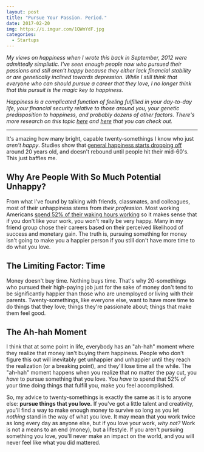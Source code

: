 ```yaml
---
layout: post
title: "Pursue Your Passion. Period."
date: 2017-02-20
img: https://i.imgur.com/1QWmYdF.jpg
categories:
  - Startups
---
```

*My views on happiness when I wrote this back in September, 2012 were admittedly simplistic. I've seen enough people now who pursued their passions and still aren't happy because they either lack financial stability or are genetically inclined towards depression. While I still think that everyone who can should pursue a career that they love, I no longer think that this pursuit is the magic key to happiness.*

*Happiness is a complicated function of feeling fulfilled in your day-to-day life, your financial security relative to those around you, your genetic predisposition to happiness, and probably dozens of other factors. There's more research on this topic [here](https://www.psychologicalscience.org/observer/serious-research-on-happiness#.WKrl6xIrKfQ) and [here](https://www.theatlantic.com/magazine/archive/2009/06/what-makes-us-happy/307439/) that you can check out.*

-----

It's amazing how many bright, capable twenty-somethings I know who just _aren't happy_. Studies show that [general happiness starts dropping off](http://www.gallup.com/poll/123452/americans-least-happy-50s-late-80s.aspx) around 20 years old, and doesn't rebound until people hit their mid-60's. This just baffles me.

## Why Are People With So Much Potential Unhappy?

From what I've found by talking with friends, classmates, and colleagues, most of their unhappiness stems from _their profession_. Most working Americans [spend 52% of their waking hours working](http://www.bls.gov/tus/charts/chart1.pdf) so it makes sense that if you don't like your work, you won't really be very happy. Many in my friend group chose their careers based on their perceived likelihood of success and monetary gain. The truth is, pursuing something for money isn't going to make you a happier person if you still don't have more time to do what you love.

## The Limiting Factor: Time

Money doesn't buy time. Nothing buys time. That's why 20-somethings who pursued their high-paying job just for the sake of money don't tend to be significantly happier than those who are unemployed or living with their parents. Twenty-somethings, like everyone else, want to have more time to do things that they love; things they're passionate about; things that make them feel good.

## The Ah-hah Moment

I think that at some point in life, everybody has an "ah-hah" moment where they realize that money isn't buying them happiness. People who don't figure this out will inevitably get unhappier and unhappier until they reach the realization (or a breaking point), and they'll lose time all the while. The "ah-hah" moment happens when you realize that no matter the pay cut, you _have_ to pursue something that you love. You _have_ to spend that 52% of your time doing things that fulfill you, make you feel accomplished.

So, my advice to twenty-somethings is exactly the same as it is to anyone else: **pursue things that you love.** If you've got a little talent and creativity, you'll find a way to make enough money to survive so long as you let _nothing_ stand in the way of what you love. It may mean that you work twice as long every day as anyone else, but if you love your work, _why not?_ Work is not a means to an end (money), but a lifestyle. If you aren't pursuing something you love, you'll never make an impact on the world, and you will never feel like what you did mattered.
